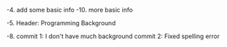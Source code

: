 
-4. add some basic info
-10. more basic info

-5. Header: Programming Background

-8. commit 1:  I don't have much background
   commit 2:  Fixed spelling error
